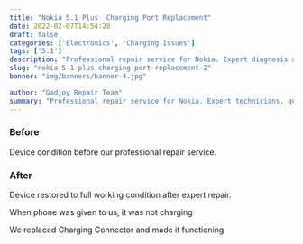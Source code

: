 ```yaml
---
title: "Nokia 5.1 Plus  Charging Port Replacement"
date: 2022-02-07T14:54:28
draft: false
categories: ['Electronics', 'Charging Issues']
tags: ['5.1']
description: "Professional repair service for Nokia. Expert diagnosis and quality repairs in Bangalore."
slug: "nokia-5-1-plus-charging-port-replacement-2"
banner: "img/banners/banner-4.jpg"

author: "Gadjoy Repair Team"
summary: "Professional repair service for Nokia. Expert technicians, quality parts, warranty included."
---
```


### Before

Device condition before our professional repair service.

### After

Device restored to full working condition after expert repair.

When phone was given to us, it was not charging

We replaced Charging Connector and made it functioning